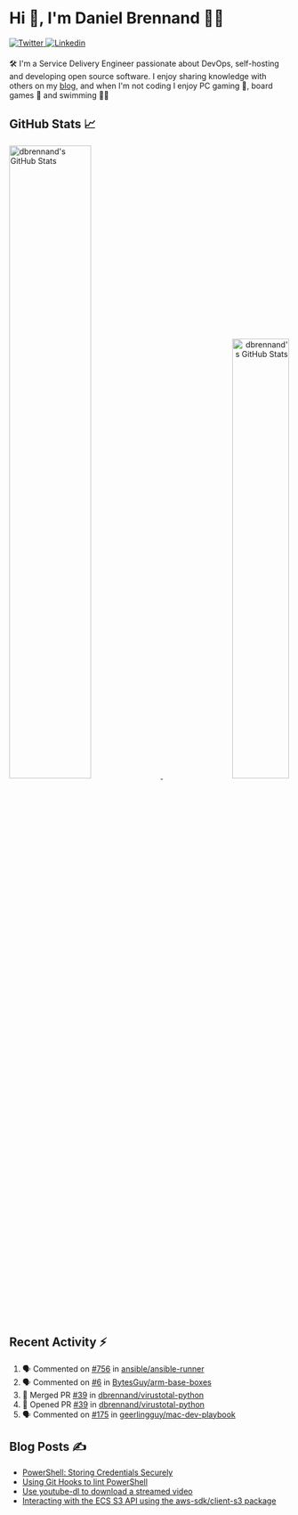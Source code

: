# Hi 👋, I'm Daniel Brennand 👨‍💻

<a href="https://twitter.com/dbrenuk" target="_blank">
<img src="https://img.shields.io/badge/twitter-%2300acee.svg?&style=for-the-badge&logo=twitter&logoColor=white" alt="Twitter" style="margin-bottom: 5px;" />
</a>
<a href="https://linkedin.com/in/dbrenuk" target="_blank">
<img src="https://img.shields.io/badge/linkedin-%231E77B5.svg?&style=for-the-badge&logo=linkedin&logoColor=white" alt="Linkedin" style="margin-bottom: 5px;" />
</a>

🛠 I'm a Service Delivery Engineer passionate about DevOps, self-hosting and developing open source software. I enjoy sharing knowledge with others on my [blog](https://danielbrennand.com/blog/), and when I'm not coding I enjoy PC gaming 👾, board games 🎲 and swimming 🏊‍♂️

## GitHub Stats 📈

<p>
    <a align="left" href="https://github.com/dbrennand/dbrennand">
        <img alt="dbrennand's GitHub Stats"  width="54%" src="https://github-readme-stats.vercel.app/api?username=dbrennand&show_icons=true&count_private=true&hide_border=true&theme=dark">
    </a>
    <a align="right" href="https://github.com/dbrennand/dbrennand">
        <img alt="dbrennand's GitHub Stats"  width="45%" src="https://github-readme-stats.vercel.app/api/top-langs/?username=dbrennand&hide_border=true&layout=compact&theme=dark">
    </a>
</p>

## Recent Activity ⚡

<!--START_SECTION:activity-->
1. 🗣 Commented on [#756](https://github.com/ansible/ansible-runner/issues/756) in [ansible/ansible-runner](https://github.com/ansible/ansible-runner)
2. 🗣 Commented on [#6](https://github.com/BytesGuy/arm-base-boxes/issues/6) in [BytesGuy/arm-base-boxes](https://github.com/BytesGuy/arm-base-boxes)
3. 🎉 Merged PR [#39](https://github.com/dbrennand/virustotal-python/pull/39) in [dbrennand/virustotal-python](https://github.com/dbrennand/virustotal-python)
4. 💪 Opened PR [#39](https://github.com/dbrennand/virustotal-python/pull/39) in [dbrennand/virustotal-python](https://github.com/dbrennand/virustotal-python)
5. 🗣 Commented on [#175](https://github.com/geerlingguy/mac-dev-playbook/issues/175) in [geerlingguy/mac-dev-playbook](https://github.com/geerlingguy/mac-dev-playbook)
<!--END_SECTION:activity-->

## Blog Posts ✍

<!-- BLOG-POST-LIST:START -->
- [PowerShell: Storing Credentials Securely](https://danielbrennand.com/blog/powershell-storing-credentials/)
- [Using Git Hooks to lint PowerShell](https://danielbrennand.com/blog/git-hook-powershell/)
- [Use youtube-dl to download a streamed video](https://danielbrennand.com/blog/download-streamed-video/)
- [Interacting with the ECS S3 API using the aws-sdk/client-s3 package](https://danielbrennand.com/blog/aws-sdk-s3/)
<!-- BLOG-POST-LIST:END -->
